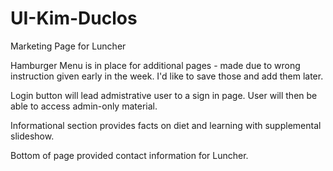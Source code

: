 # UI-Kim-Duclos

Marketing Page for Luncher

Hamburger Menu is in place for additional pages - made due to wrong instruction given early in the week. I'd like to save those and add them later.

Login button will lead admistrative user to a sign in page. User will then be able to access admin-only material.

Informational section provides facts on diet and learning with supplemental slideshow.

Bottom of page provided contact information for Luncher.

<!-- # https://focused-swanson-e5ed5e.netlify.com/ -->